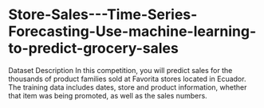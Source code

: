 # Store-Sales---Time-Series-Forecasting-Use-machine-learning-to-predict-grocery-sales
Dataset Description In this competition, you will predict sales for the thousands of product families sold at Favorita stores located in Ecuador. The training data includes dates, store and product information, whether that item was being promoted, as well as the sales numbers. 
